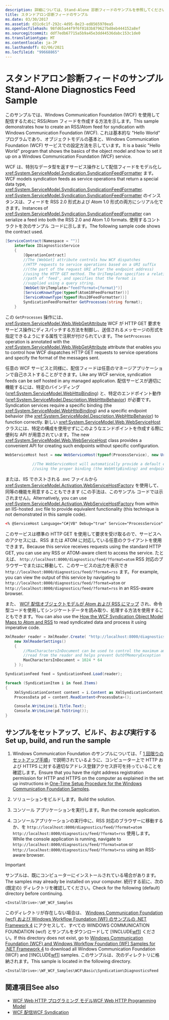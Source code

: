```yaml
---
description: 詳細については、Stand-Alone 診断フィードのサンプルを参照してください。
title: スタンドアロン診断フィードのサンプル
ms.date: 03/30/2017
ms.assetid: d31c6c1f-292c-4d95-8e23-ed8565970ea5
ms.openlocfilehash: 98fd65a44f9f6f0183b879627bd8eb444152a8ef
ms.sourcegitcommit: ddf7edb67715a5b9a45e3dd44536dabc153c1de0
ms.translationtype: MT
ms.contentlocale: ja-JP
ms.lasthandoff: 02/06/2021
ms.locfileid: "99668865"
---
```

# <a name="stand-alone-diagnostics-feed-sample"></a><span data-ttu-id="9c541-103">スタンドアロン診断フィードのサンプル</span><span class="sxs-lookup"><span data-stu-id="9c541-103">Stand-Alone Diagnostics Feed Sample</span></span>

<span data-ttu-id="9c541-104">このサンプルでは、Windows Communication Foundation (WCF) を使用して配信するために RSS/Atom フィードを作成する方法を示します。</span><span class="sxs-lookup"><span data-stu-id="9c541-104">This sample demonstrates how to create an RSS/Atom feed for syndication with Windows Communication Foundation (WCF).</span></span> <span data-ttu-id="9c541-105">これは基本的な "Hello World" プログラムであり、オブジェクトモデルの基本と、Windows Communication Foundation (WCF) サービスでの設定方法を示しています。</span><span class="sxs-lookup"><span data-stu-id="9c541-105">It is a basic "Hello World" program that shows the basics of the object model and how to set it up on a Windows Communication Foundation (WCF) service.</span></span>  
  
 <span data-ttu-id="9c541-106">WCF は、特別なデータ型を返すサービス操作として配信フィードをモデル化し <xref:System.ServiceModel.Syndication.SyndicationFeedFormatter> ます。</span><span class="sxs-lookup"><span data-stu-id="9c541-106">WCF models syndication feeds as service operations that return a special data type, <xref:System.ServiceModel.Syndication.SyndicationFeedFormatter>.</span></span> <span data-ttu-id="9c541-107"><xref:System.ServiceModel.Syndication.SyndicationFeedFormatter> のインスタンスは、フィードを RSS 2.0 形式および Atom 1.0 形式の両方にシリアル化できます。</span><span class="sxs-lookup"><span data-stu-id="9c541-107">Instances of <xref:System.ServiceModel.Syndication.SyndicationFeedFormatter> can serialize a feed into both the RSS 2.0 and Atom 1.0 formats.</span></span> <span data-ttu-id="9c541-108">使用するコントラクトを次のサンプル コードに示します。</span><span class="sxs-lookup"><span data-stu-id="9c541-108">The following sample code shows the contract used.</span></span>  
  
```csharp  
[ServiceContract(Namespace = "")]  
    interface IDiagnosticsService  
    {  
        [OperationContract]  
        //The [WebGet] attribute controls how WCF dispatches  
        //HTTP requests to service operations based on a URI suffix  
        //(the part of the request URI after the endpoint address)  
        //using the HTTP GET method. The UriTemplate specifies a relative  
        //path of 'feed', and specifies that the format is  
        //supplied using a query string.
        [WebGet(UriTemplate="feed?format={format}")]  
        [ServiceKnownType(typeof(Atom10FeedFormatter))]  
        [ServiceKnownType(typeof(Rss20FeedFormatter))]  
        SyndicationFeedFormatter GetProcesses(string format);  
    }  
```  
  
 <span data-ttu-id="9c541-109">この `GetProcesses` 操作には、 <xref:System.ServiceModel.Web.WebGetAttribute> WCF が HTTP GET 要求をサービス操作にディスパッチする方法を制御し、送信されるメッセージの形式を指定できるようにする属性で注釈が付けられています。</span><span class="sxs-lookup"><span data-stu-id="9c541-109">The `GetProcesses` operation is annotated with the <xref:System.ServiceModel.Web.WebGetAttribute> attribute that enables you to control how WCF dispatches HTTP GET requests to service operations and specify the format of the messages sent.</span></span>  
  
 <span data-ttu-id="9c541-110">任意の WCF サービスと同様に、配信フィードは任意のマネージアプリケーションで自己ホストすることができます。</span><span class="sxs-lookup"><span data-stu-id="9c541-110">Like any WCF service, syndication feeds can be self hosted in any managed application.</span></span> <span data-ttu-id="9c541-111">配信サービスが適切に機能するには、特定のバインディング (<xref:System.ServiceModel.WebHttpBinding>) と、特定のエンドポイント動作 (<xref:System.ServiceModel.Description.WebHttpBehavior>) が必要です。</span><span class="sxs-lookup"><span data-stu-id="9c541-111">Syndication services require a specific binding (the <xref:System.ServiceModel.WebHttpBinding>) and a specific endpoint behavior (the <xref:System.ServiceModel.Description.WebHttpBehavior>) to function correctly.</span></span> <span data-ttu-id="9c541-112">新しい <xref:System.ServiceModel.Web.WebServiceHost> クラスには、特定の構成を使用せずにこのようなエンドポイントを作成する際に便利な API が用意されています。</span><span class="sxs-lookup"><span data-stu-id="9c541-112">The new <xref:System.ServiceModel.Web.WebServiceHost> class provides a convenient API for creating such endpoints without specific configuration.</span></span>  
  
```csharp  
WebServiceHost host = new WebServiceHost(typeof(ProcessService), new Uri("http://localhost:8000/diagnostics"));  
  
            //The WebServiceHost will automatically provide a default endpoint at the base address  
            //using the proper binding (the WebHttpBinding) and endpoint behavior (the WebHttpBehavior)  
```  
  
 <span data-ttu-id="9c541-113">または、IIS でホストされる .svc ファイルから <xref:System.ServiceModel.Activation.WebServiceHostFactory> を使用して、同等の機能を用意することもできます (この手法は、このサンプル コードでは示されません)。</span><span class="sxs-lookup"><span data-stu-id="9c541-113">Alternatively, you can use <xref:System.ServiceModel.Activation.WebServiceHostFactory> from within an IIS-hosted .svc file to provide equivalent functionality (this technique is not demonstrated in this sample code).</span></span>  
  
```xml
<% @ServiceHost Language="C#|VB" Debug="true" Service="ProcessService" %>
```
  
 <span data-ttu-id="9c541-114">このサービスは標準の HTTP GET を使用して要求を受け取るので、サービスへのアクセスには、RSS または ATOM に対応している任意のクライアントを使用できます。</span><span class="sxs-lookup"><span data-stu-id="9c541-114">Because this service receives requests using the standard HTTP GET, you can use any RSS or ATOM-aware client to access the service.</span></span> <span data-ttu-id="9c541-115">たとえば、 `http://localhost:8000/diagnostics/feed/?format=atom` RSS 対応のブラウザーでまたはに移動して、このサービスの出力を表示でき `http://localhost:8000/diagnostics/feed/?format=rss` ます。</span><span class="sxs-lookup"><span data-stu-id="9c541-115">For example, you can view the output of this service by navigating to `http://localhost:8000/diagnostics/feed/?format=atom` or `http://localhost:8000/diagnostics/feed/?format=rss` in an RSS-aware browser.</span></span>
  
 <span data-ttu-id="9c541-116">また、 [WCF 配信オブジェクトモデルが Atom および RSS にマップ](../feature-details/how-the-wcf-syndication-object-model-maps-to-atom-and-rss.md) され、命令型コードを使用してシンジケートデータを読み取り、処理する方法を使用することもできます。</span><span class="sxs-lookup"><span data-stu-id="9c541-116">You can also use the [How the WCF Syndication Object Model Maps to Atom and RSS](../feature-details/how-the-wcf-syndication-object-model-maps-to-atom-and-rss.md) to read syndicated data and process it using imperative code.</span></span>  
  
```csharp
XmlReader reader = XmlReader.Create( "http://localhost:8000/diagnostics/feed/?format=rss",
    new XmlReaderSettings()
    {
        //MaxCharactersInDocument can be used to control the maximum amount of data
        //read from the reader and helps prevent OutOfMemoryException
        MaxCharactersInDocument = 1024 * 64
    } );

SyndicationFeed feed = SyndicationFeed.Load(reader);

foreach (SyndicationItem i in feed.Items)
{
    XmlSyndicationContent content = i.Content as XmlSyndicationContent;
    ProcessData pd = content.ReadContent<ProcessData>();

    Console.WriteLine(i.Title.Text);
    Console.WriteLine(pd.ToString());
}
```
  
## <a name="set-up-build-and-run-the-sample"></a><span data-ttu-id="9c541-117">サンプルをセットアップ、ビルド、および実行する</span><span class="sxs-lookup"><span data-stu-id="9c541-117">Set up, build, and run the sample</span></span>
  
1. <span data-ttu-id="9c541-118">Windows Communication Foundation のサンプルについては、「 [1 回限りのセットアップ手順](one-time-setup-procedure-for-the-wcf-samples.md)」で説明されているように、コンピューター上で HTTP および HTTPS に対する適切なアドレス登録アクセス許可を持っていることを確認します。</span><span class="sxs-lookup"><span data-stu-id="9c541-118">Ensure that you have the right address registration permission for HTTP and HTTPS on the computer as explained in the set up instructions in [One-Time Setup Procedure for the Windows Communication Foundation Samples](one-time-setup-procedure-for-the-wcf-samples.md).</span></span>

2. <span data-ttu-id="9c541-119">ソリューションをビルドします。</span><span class="sxs-lookup"><span data-stu-id="9c541-119">Build the solution.</span></span>

3. <span data-ttu-id="9c541-120">コンソール アプリケーションを実行します。</span><span class="sxs-lookup"><span data-stu-id="9c541-120">Run the console application.</span></span>

4. <span data-ttu-id="9c541-121">コンソールアプリケーションの実行中に、RSS 対応のブラウザーに移動するか、を `http://localhost:8000/diagnostics/feed/?format=atom` `http://localhost:8000/diagnostics/feed/?format=rss` 使用します。</span><span class="sxs-lookup"><span data-stu-id="9c541-121">While the console application is running, navigate to `http://localhost:8000/diagnostics/feed/?format=atom` or `http://localhost:8000/diagnostics/feed/?format=rss` using an RSS-aware browser.</span></span>

> [!IMPORTANT]
> <span data-ttu-id="9c541-122">サンプルは、既にコンピューターにインストールされている場合があります。</span><span class="sxs-lookup"><span data-stu-id="9c541-122">The samples may already be installed on your computer.</span></span> <span data-ttu-id="9c541-123">続行する前に、次の (既定の) ディレクトリを確認してください。</span><span class="sxs-lookup"><span data-stu-id="9c541-123">Check for the following (default) directory before continuing.</span></span>
>
> `<InstallDrive>:\WF_WCF_Samples`
>
> <span data-ttu-id="9c541-124">このディレクトリが存在しない場合は、 [Windows Communication Foundation (wcf) および Windows Workflow Foundation (WF) のサンプルの .NET Framework 4](https://www.microsoft.com/download/details.aspx?id=21459) にアクセスして、すべての WINDOWS COMMUNICATION FOUNDATION (wcf) とサンプルをダウンロードして [!INCLUDE[wf1](../../../../includes/wf1-md.md)] ください。</span><span class="sxs-lookup"><span data-stu-id="9c541-124">If this directory does not exist, go to [Windows Communication Foundation (WCF) and Windows Workflow Foundation (WF) Samples for .NET Framework 4](https://www.microsoft.com/download/details.aspx?id=21459) to download all Windows Communication Foundation (WCF) and [!INCLUDE[wf1](../../../../includes/wf1-md.md)] samples.</span></span> <span data-ttu-id="9c541-125">このサンプルは、次のディレクトリに格納されます。</span><span class="sxs-lookup"><span data-stu-id="9c541-125">This sample is located in the following directory.</span></span>
>
> `<InstallDrive>:\WF_WCF_Samples\WCF\Basic\Syndication\DiagnosticsFeed`

## <a name="see-also"></a><span data-ttu-id="9c541-126">関連項目</span><span class="sxs-lookup"><span data-stu-id="9c541-126">See also</span></span>

- [<span data-ttu-id="9c541-127">WCF Web HTTP プログラミング モデル</span><span class="sxs-lookup"><span data-stu-id="9c541-127">WCF Web HTTP Programming Model</span></span>](../feature-details/wcf-web-http-programming-model.md)
- [<span data-ttu-id="9c541-128">WCF 配信</span><span class="sxs-lookup"><span data-stu-id="9c541-128">WCF Syndication</span></span>](../feature-details/wcf-syndication.md)
